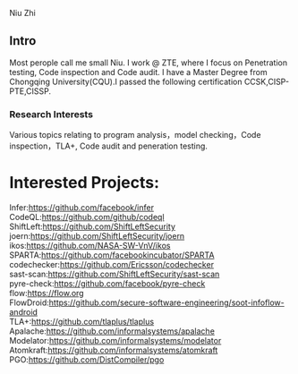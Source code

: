 
Niu Zhi 

## Intro

Most perople call me small Niu. I work @ ZTE, where I focus on Penetration testing, Code inspection and Code audit.
I have a Master Degree from Chongqing University(CQU).I passed the following certification CCSK,CISP-PTE,CISSP.

### Research Interests

Various topics relating to program analysis，model checking，Code inspection，TLA+, Code audit and peneration testing.

# Interested Projects:

Infer:https://github.com/facebook/infer  
CodeQL:https://github.com/github/codeql  
ShiftLeft:https://github.com/ShiftLeftSecurity  
joern:https://github.com/ShiftLeftSecurity/joern  
ikos:https://github.com/NASA-SW-VnV/ikos  
SPARTA:https://github.com/facebookincubator/SPARTA  
codechecker:https://github.com/Ericsson/codechecker  
sast-scan:https://github.com/ShiftLeftSecurity/sast-scan  
pyre-check:https://github.com/facebook/pyre-check  
flow:https://flow.org  
FlowDroid:https://github.com/secure-software-engineering/soot-infoflow-android  
TLA+:https://github.com/tlaplus/tlaplus
Apalache:https://github.com/informalsystems/apalache
Modelator:https://github.com/informalsystems/modelator
Atomkraft:https://github.com/informalsystems/atomkraft
PGO:https://github.com/DistCompiler/pgo

